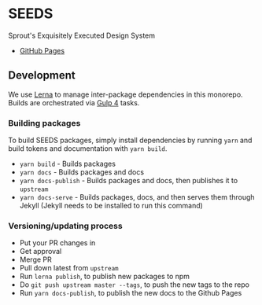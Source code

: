 # SEEDS
Sprout's Exquisitely Executed Design System

- [GitHub Pages](https://sproutsocial.github.io/seeds/)

## Development

We use [Lerna](https://lernajs.io) to manage inter-package dependencies in this monorepo. Builds are orchestrated via [Gulp 4](http://gulpjs.com/) tasks.

### Building packages

To build SEEDS packages, simply install dependencies by running `yarn` and build tokens and documentation with `yarn build`.

- `yarn build` - Builds packages
- `yarn docs` - Builds packages and docs
- `yarn docs-publish` - Builds packages and docs, then publishes it to `upstream`
- `yarn docs-serve` - Builds packages, docs, and then serves them through Jekyll (Jekyll needs to be installed to run this command)

### Versioning/updating process

- Put your PR changes in
- Get approval
- Merge PR
- Pull down latest from `upstream`
- Run `lerna publish`, to publish new packages to npm
- Do `git push upstream master --tags`, to push the new tags to the repo
- Run `yarn docs-publish`, to publish the new docs to the Github Pages